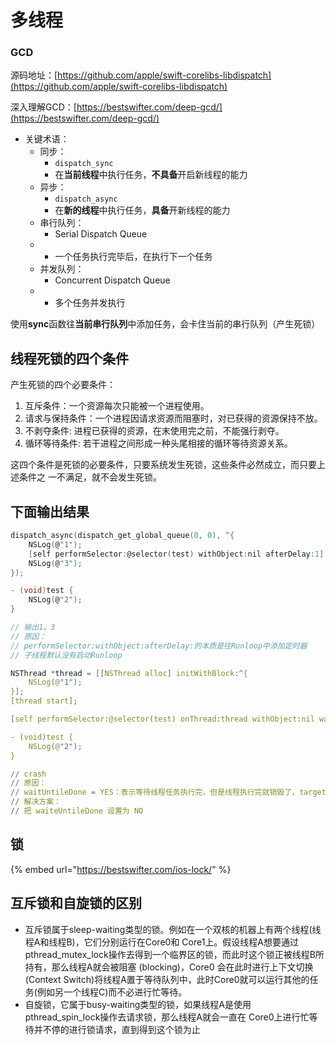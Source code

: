 # 多线程

### GCD

源码地址：[https://github.com/apple/swift-corelibs-libdispatch](https://github.com/apple/swift-corelibs-libdispatch)

深入理解GCD：[https://bestswifter.com/deep-gcd/](https://bestswifter.com/deep-gcd/)

* 关键术语：
  * 同步：
    * `dispatch_sync`
    * 在**当前线程**中执行任务，**不具备**开启新线程的能力
  * 异步：
    * `dispatch_async`
    * 在**新的线程**中执行任务，**具备**开新线程的能力
  * 串行队列：
    * Serial Dispatch Queue
  * * 一个任务执行完毕后，在执行下一个任务
  * 并发队列：
    * Concurrent Dispatch Queue
  * * 多个任务并发执行

使用**sync**函数往**当前串行队列**中添加任务，会卡住当前的串行队列（产生死锁）

## 线程死锁的四个条件

产生死锁的四个必要条件： 

1. 互斥条件：一个资源每次只能被一个进程使用。 
2. 请求与保持条件：一个进程因请求资源而阻塞时，对已获得的资源保持不放。 
3. 不剥夺条件:  进程已获得的资源，在末使用完之前，不能强行剥夺。 
4. 循环等待条件:  若干进程之间形成一种头尾相接的循环等待资源关系。

这四个条件是死锁的必要条件，只要系统发生死锁，这些条件必然成立，而只要上述条件之 一不满足，就不会发生死锁。

## 下面输出结果

```c
dispatch_async(dispatch_get_global_queue(0, 0), ^{
    NSLog(@"1");
    [self performSelector:@selector(test) withObject:nil afterDelay:1];
    NSLog(@"3");
});

- (void)test {
    NSLog(@"2");
}

// 输出1、3
// 原因：
// performSelector:withObject:afterDelay:的本质是往Runloop中添加定时器
// 子线程默认没有启动Runloop
```

```c
NSThread *thread = [[NSThread alloc] initWithBlock:^{
    NSLog(@"1");
}];
[thread start];

[self performSelector:@selector(test) onThread:thread withObject:nil waitUntilDone:YES];

- (void)test {
    NSLog(@"2");
}

// crash
// 原因：
// waitUntileDone = YES：表示等待线程任务执行完，但是线程执行完就销毁了，target thread exited while waiting for the perform
// 解决方案：
// 把 waiteUntileDone 设置为 NO
```

## 锁

{% embed url="https://bestswifter.com/ios-lock/" %}

## 互斥锁和自旋锁的区别

* 互斥锁属于sleep-waiting类型的锁。例如在一个双核的机器上有两个线程\(线程A和线程B\)，它们分别运行在Core0和 Core1上。假设线程A想要通过pthread\_mutex\_lock操作去得到一个临界区的锁，而此时这个锁正被线程B所持有，那么线程A就会被阻塞 \(blocking\)，Core0 会在此时进行上下文切换\(Context Switch\)将线程A置于等待队列中，此时Core0就可以运行其他的任务\(例如另一个线程C\)而不必进行忙等待。 
* 自旋锁，它属于busy-waiting类型的锁，如果线程A是使用pthread\_spin\_lock操作去请求锁，那么线程A就会一直在 Core0上进行忙等待并不停的进行锁请求，直到得到这个锁为止

